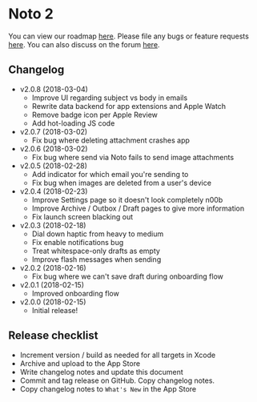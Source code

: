 # Noto 2

You can view our roadmap [here](http://roadmap.noto.fyi). Please file any bugs or feature requests [here](http://issues.noto.fyi). You can also discuss on the forum [here](http://forum.noto.fyi).

## Changelog
- v2.0.8 (2018-03-04)
  - Improve UI regarding subject vs body in emails
  - Rewrite data backend for app extensions and Apple Watch
  - Remove badge icon per Apple Review
  - Add hot-loading JS code
- v2.0.7 (2018-03-02)
  - Fix bug where deleting attachment crashes app
- v2.0.6 (2018-03-02)
  - Fix bug where send via Noto fails to send image attachments
- v2.0.5 (2018-02-28)
  - Add indicator for which email you're sending to
  - Fix bug when images are deleted from a user's device
- v2.0.4 (2018-02-23)
  - Improve Settings page so it doesn't look completely n00b
  - Improve Archive / Outbox / Draft pages to give more information
  - Fix launch screen blacking out
- v2.0.3 (2018-02-18)
  - Dial down haptic from heavy to medium
  - Fix enable notifications bug
  - Treat whitespace-only drafts as empty
  - Improve flash messages when sending
- v2.0.2 (2018-02-16)
  - Fix bug where we can't save draft during onboarding flow
- v2.0.1 (2018-02-15)
  - Improved onboarding flow
- v2.0.0 (2018-02-15)
  - Initial release!

## Release checklist
- Increment version / build as needed for all targets in Xcode
- Archive and upload to the App Store
- Write changelog notes and update this document
- Commit and tag release on GitHub. Copy changelog notes.
- Copy changelog notes to ```What's New``` in the App Store
